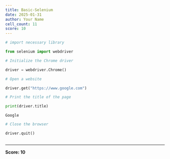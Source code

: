 ```yaml
---
title: Basic-Selenium
date: 2025-01-31
author: Your Name
cell_count: 11
score: 10
---
```


```python
# import necessary library
```


```python
from selenium import webdriver
```


```python
# Initialize the Chrome driver
```


```python
driver = webdriver.Chrome()
```


```python
# Open a website
```


```python
driver.get("https://www.google.com")
```


```python
# Print the title of the page
```


```python
print(driver.title)
```

    Google



```python
# Close the browser
```


```python
driver.quit()
```


```python

```


---
**Score: 10**
